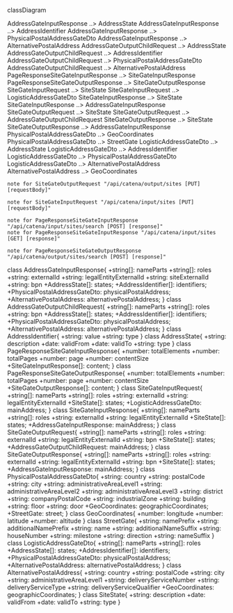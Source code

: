 classDiagram

AddressGateInputResponse ..> AddressState AddressGateInputResponse ..> AddressIdentifier AddressGateInputResponse ..> PhysicalPostalAddressGateDto
AddressGateInputResponse ..> AlternativePostalAddress AddressGateOutputChildRequest ..> AddressState AddressGateOutputChildRequest ..> AddressIdentifier
AddressGateOutputChildRequest ..> PhysicalPostalAddressGateDto AddressGateOutputChildRequest ..> AlternativePostalAddress PageResponseSiteGateInputResponse ..>
SiteGateInputResponse PageResponseSiteGateOutputResponse ..> SiteGateOutputResponse SiteGateInputRequest ..> SiteState SiteGateInputRequest ..>
LogisticAddressGateDto SiteGateInputResponse ..> SiteState SiteGateInputResponse ..> AddressGateInputResponse SiteGateOutputRequest ..> SiteState
SiteGateOutputRequest ..> AddressGateOutputChildRequest SiteGateOutputResponse ..> SiteState SiteGateOutputResponse ..> AddressGateInputResponse
PhysicalPostalAddressGateDto ..> GeoCoordinates PhysicalPostalAddressGateDto ..> StreetGate LogisticAddressGateDto ..> AddressState LogisticAddressGateDto ..>
AddressIdentifier LogisticAddressGateDto ..> PhysicalPostalAddressGateDto LogisticAddressGateDto ..> AlternativePostalAddress AlternativePostalAddress ..>
GeoCoordinates

    note for SiteGateOutputRequest "/api/catena/output/sites [PUT] [requestBody]"

    note for SiteGateInputRequest "/api/catena/input/sites [PUT] [requestBody]"

    note for PageResponseSiteGateInputResponse "/api/catena/input/sites/search [POST] [response]"
    note for PageResponseSiteGateInputResponse "/api/catena/input/sites [GET] [response]"

    note for PageResponseSiteGateOutputResponse "/api/catena/output/sites/search [POST] [response]"

class AddressGateInputResponse{ +string[]: nameParts +string[]: roles +string: externalId +string: legalEntityExternalId +string: siteExternalId +string: bpn
+AddressState[]: states; +AddressIdentifier[]: identifiers; +PhysicalPostalAddressGateDto: physicalPostalAddress; +AlternativePostalAddress:
alternativePostalAddress; } class AddressGateOutputChildRequest{ +string[]: nameParts +string[]: roles +string: bpn +AddressState[]: states;
+AddressIdentifier[]: identifiers; +PhysicalPostalAddressGateDto: physicalPostalAddress; +AlternativePostalAddress: alternativePostalAddress; } class
AddressIdentifier{ +string: value +string: type } class AddressState{ +string: description +date: validFrom +date: validTo +string: type } class
PageResponseSiteGateInputResponse{ +number: totalElements +number: totalPages +number: page +number: contentSize +SiteGateInputResponse[]: content; } class
PageResponseSiteGateOutputResponse{ +number: totalElements +number: totalPages +number: page +number: contentSize +SiteGateOutputResponse[]: content; } class
SiteGateInputRequest{ +string[]: nameParts +string[]: roles +string: externalId +string: legalEntityExternalId +SiteState[]: states; +LogisticAddressGateDto:
mainAddress; } class SiteGateInputResponse{ +string[]: nameParts +string[]: roles +string: externalId +string: legalEntityExternalId +SiteState[]: states;
+AddressGateInputResponse: mainAddress; } class SiteGateOutputRequest{ +string[]: nameParts +string[]: roles +string: externalId +string: legalEntityExternalId
+string: bpn +SiteState[]: states; +AddressGateOutputChildRequest: mainAddress; } class SiteGateOutputResponse{ +string[]: nameParts +string[]: roles +string:
externalId +string: legalEntityExternalId +string: bpn +SiteState[]: states; +AddressGateInputResponse: mainAddress; } class PhysicalPostalAddressGateDto{
+string: country +string: postalCode +string: city +string: administrativeAreaLevel1 +string: administrativeAreaLevel2 +string: administrativeAreaLevel3
+string: district +string: companyPostalCode +string: industrialZone +string: building +string: floor +string: door +GeoCoordinates: geographicCoordinates;
+StreetGate: street; } class GeoCoordinates{ +number: longitude +number: latitude +number: altitude } class StreetGate{ +string: namePrefix +string:
additionalNamePrefix +string: name +string: additionalNameSuffix +string: houseNumber +string: milestone +string: direction +string: nameSuffix } class
LogisticAddressGateDto{ +string[]: nameParts +string[]: roles +AddressState[]: states; +AddressIdentifier[]: identifiers; +PhysicalPostalAddressGateDto:
physicalPostalAddress; +AlternativePostalAddress: alternativePostalAddress; } class AlternativePostalAddress{ +string: country +string: postalCode +string: city
+string: administrativeAreaLevel1 +string: deliveryServiceNumber +string: deliveryServiceType +string: deliveryServiceQualifier +GeoCoordinates:
geographicCoordinates; } class SiteState{ +string: description +date: validFrom +date: validTo +string: type }

  